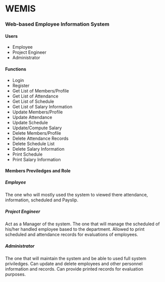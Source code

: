 # WEMIS
### Web-based Employee Information System

#### Users
 - Employee
 - Project Engineer
 - Administrator

#### Functions
 - Login
 - Register
 - Get List of Members/Profile
 - Get List of Attendance
 - Get List of Schedule
 - Get List of Salary Information
 - Update Members/Profile
 - Update Attendance
 - Update Schedule
 - Update/Compute Salary
 - Delete Members/Profile
 - Delete Attendance Records
 - Delete Schedule List
 - Delete Salary Information
 - Print Schedule
 - Print Salary Information
 
#### Members Previledges and Role
##### Employee
 The one who will mostly used the system to viewed there attendance, information, scheduled and Payslip.
##### Project Engineer
 Act as a Manager of the system. The one that will manage the scheduled of his/her handled employee based to the department. Allowed to print scheduled and attendance records for evaluations of employees.
##### Administrator
 The one that will maintain the system and be able to used full system priviledges.
Can update and delete employees and other personnel information and records. Can provide printed records for evaluation purposes. 